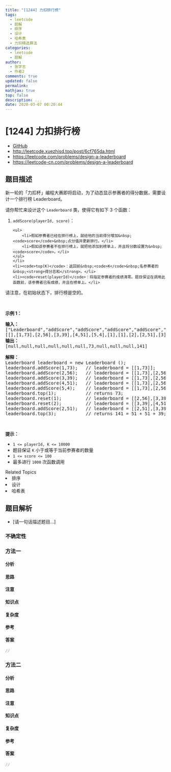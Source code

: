 ```yaml
---
title: "[1244] 力扣排行榜"
tags:
  - leetcode
  - 题解
  - 排序
  - 设计
  - 哈希表
  - 力扣精选算法
categories:
  - leetcode
  - 题解
author:
  - 张学志
  - 作者2
comments: true
updated: false
permalink:
mathjax: true
top: false
description: ...
date: 2020-03-07 00:20:44
---
```



# [1244] 力扣排行榜
* [GitHub](https://github.com/algoboy101/LeetCodeCrowdsource/tree/master/_posts/QA/%5B1244%5D%20%E5%8A%9B%E6%89%A3%E6%8E%92%E8%A1%8C%E6%A6%9C.md)
* http://leetcode.xuezhisd.top/post/6cf765da.html
* https://leetcode.com/problems/design-a-leaderboard
* https://leetcode-cn.com/problems/design-a-leaderboard


## 题目描述

<p>新一轮的「力扣杯」编程大赛即将启动，为了动态显示参赛者的得分数据，需要设计一个排行榜 Leaderboard。</p>

<p>请你帮忙来设计这个&nbsp;<code>Leaderboard</code> 类，使得它有如下&nbsp;3 个函数：</p>

<ol>
	<li><code>addScore(playerId, score)</code>：

	<ul>
		<li>假如参赛者已经在排行榜上，就给他的当前得分增加&nbsp;<code>score</code>&nbsp;点分值并更新排行。</li>
		<li>假如该参赛者不在排行榜上，就把他添加到榜单上，并且将分数设置为&nbsp;<code>score</code>。</li>
	</ul>
	</li>
	<li><code>top(K)</code>：返回前&nbsp;<code>K</code>&nbsp;名参赛者的&nbsp;<strong>得分总和</strong>。</li>
	<li><code>reset(playerId)</code>：将指定参赛者的成绩清零。题目保证在调用此函数前，该参赛者已有成绩，并且在榜单上。</li>
</ol>

<p>请注意，在初始状态下，排行榜是空的。</p>

<p>&nbsp;</p>

<p><strong>示例 1：</strong></p>

<pre><strong>输入： </strong>
[&quot;Leaderboard&quot;,&quot;addScore&quot;,&quot;addScore&quot;,&quot;addScore&quot;,&quot;addScore&quot;,&quot;addScore&quot;,&quot;top&quot;,&quot;reset&quot;,&quot;reset&quot;,&quot;addScore&quot;,&quot;top&quot;]
[[],[1,73],[2,56],[3,39],[4,51],[5,4],[1],[1],[2],[2,51],[3]]
<strong>输出：</strong>
[null,null,null,null,null,null,73,null,null,null,141]

<strong>解释： </strong>
Leaderboard leaderboard = new Leaderboard ();
leaderboard.addScore(1,73);   // leaderboard = [[1,73]];
leaderboard.addScore(2,56);   // leaderboard = [[1,73],[2,56]];
leaderboard.addScore(3,39);   // leaderboard = [[1,73],[2,56],[3,39]];
leaderboard.addScore(4,51);   // leaderboard = [[1,73],[2,56],[3,39],[4,51]];
leaderboard.addScore(5,4);    // leaderboard = [[1,73],[2,56],[3,39],[4,51],[5,4]];
leaderboard.top(1);           // returns 73;
leaderboard.reset(1);         // leaderboard = [[2,56],[3,39],[4,51],[5,4]];
leaderboard.reset(2);         // leaderboard = [[3,39],[4,51],[5,4]];
leaderboard.addScore(2,51);   // leaderboard = [[2,51],[3,39],[4,51],[5,4]];
leaderboard.top(3);           // returns 141 = 51 + 51 + 39;
</pre>

<p>&nbsp;</p>

<p><strong>提示：</strong></p>

<ul>
	<li><code>1 &lt;= playerId, K &lt;= 10000</code></li>
	<li>题目保证&nbsp;<code>K</code>&nbsp;小于或等于当前参赛者的数量</li>
	<li><code>1 &lt;= score&nbsp;&lt;= 100</code></li>
	<li>最多进行&nbsp;<code>1000</code>&nbsp;次函数调用</li>
</ul>
<div><div>Related Topics</div><div><li>排序</li><li>设计</li><li>哈希表</li></div></div>


## 题目解析
* [请一句话描述题目...]

### 不确定性


### 方法一

#### 分析

#### 思路

#### 注意

#### 知识点

#### 复杂度

#### 参考

#### 答案

```cpp
//
```


### 方法二

#### 分析

#### 思路

#### 注意

#### 知识点

#### 复杂度

#### 参考

#### 答案

```cpp
//
```


